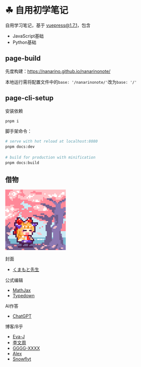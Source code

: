 # ☘ 自用初学笔记

自用学习笔记，基于 vuepress@1.7.1，包含

- JavaScript基础
- Python基础

## page-build

先度构建：<https://nanarino.github.io/nanarinonote/>

本地运行需将配置文件中的`base: '/nanarinonote/'`改为`base: '/'` 

## page-cli-setup

安装依赖

```bash
pnpm i
```

脚手架命令：

```bash
# serve with hot reload at localhost:8080
pnpm docs:dev

# build for production with minification
pnpm docs:build
```

## 借物

![伊吹萃香](./docs/.vuepress/public/suika.png)

封面

- [くまもと先生](https://twitter.com/skmmt3?s=20&t=ltroPB3CFkNcqhtvoZvyRw)

公式编辑

- [MathJax](https://github.com/mathjax/MathJax)
- [Typedown](https://www.microsoft.com/store/productId/9P8TCW4H2HB4)

AI作答

- [ChatGPT](https://chat.openai.com/chat)

博客/B乎

- [Eva-J](https://www.cnblogs.com/Eva-J/p/7277026.html)
- [李文周](https://www.cnblogs.com/liwenzhou/p/9959979.html)
- [GGGG-XXXX](https://www.cnblogs.com/GGGG-XXXX/p/9564651.html)
- [Alex](https://www.cnblogs.com/alex3714/articles/5760582.html)
- [Snowflyt](https://www.zhihu.com/people/wo-mo-mo-kan-ni-zhuang-bi)
